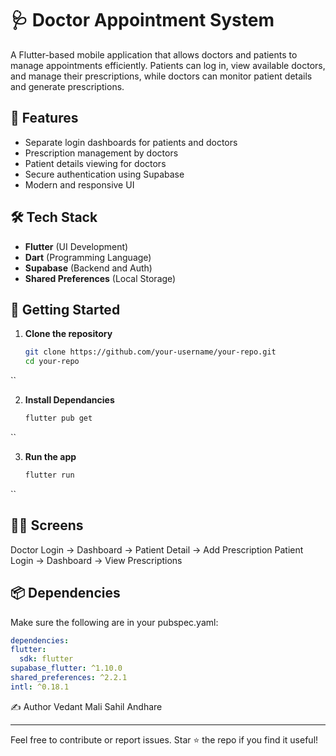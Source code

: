 # 🩺 Doctor Appointment System

A Flutter-based mobile application that allows doctors and patients to manage appointments efficiently. Patients can log in, view available doctors, and manage their prescriptions, while doctors can monitor patient details and generate prescriptions.

## 📱 Features

- Separate login dashboards for patients and doctors
- Prescription management by doctors
- Patient details viewing for doctors
- Secure authentication using Supabase
- Modern and responsive UI

## 🛠️ Tech Stack

- **Flutter** (UI Development)
- **Dart** (Programming Language)
- **Supabase** (Backend and Auth)
- **Shared Preferences** (Local Storage)

## 🚀 Getting Started

1. **Clone the repository**

   ```bash
   git clone https://github.com/your-username/your-repo.git
   cd your-repo
  ``

2. **Install Dependancies**

   ```bash
   flutter pub get
  ``

3. **Run the app**

   ```bash
   flutter run
  ``

## 👨‍⚕️ Screens

  Doctor Login → Dashboard → Patient Detail → Add Prescription
  Patient Login → Dashboard → View Prescriptions


## 📦 Dependencies
Make sure the following are in your pubspec.yaml:
  ```yaml
  dependencies:
  flutter:
    sdk: flutter
  supabase_flutter: ^1.10.0
  shared_preferences: ^2.2.1
  intl: ^0.18.1
```

✍️ Author
Vedant Mali
Sahil Andhare

---
Feel free to contribute or report issues. Star ⭐ the repo if you find it useful!
